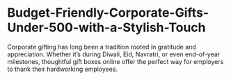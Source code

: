 # Budget-Friendly-Corporate-Gifts-Under-500-with-a-Stylish-Touch
Corporate gifting has long been a tradition rooted in gratitude and appreciation. Whether it’s during Diwali, Eid, Navratri, or even end-of-year milestones, thoughtful gift boxes online offer the perfect way for employers to thank their hardworking employees.
